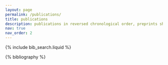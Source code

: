 ```yaml
---
layout: page
permalink: /publications/
title: publications
description: publications in reversed chronological order, preprints shown on the top of the list. See also my arXiv record <a href="https://arxiv.org/search/?searchtype=author&query=Acciarri%2C+C"> <i class="ai ai-arxiv ai-2x"></i></a>
nav: true
nav_order: 2
---
```


<!-- _pages/publications.md -->

<!-- Bibsearch Feature -->

{% include bib_search.liquid %}

<div class="publications">

{% bibliography %}

</div>
